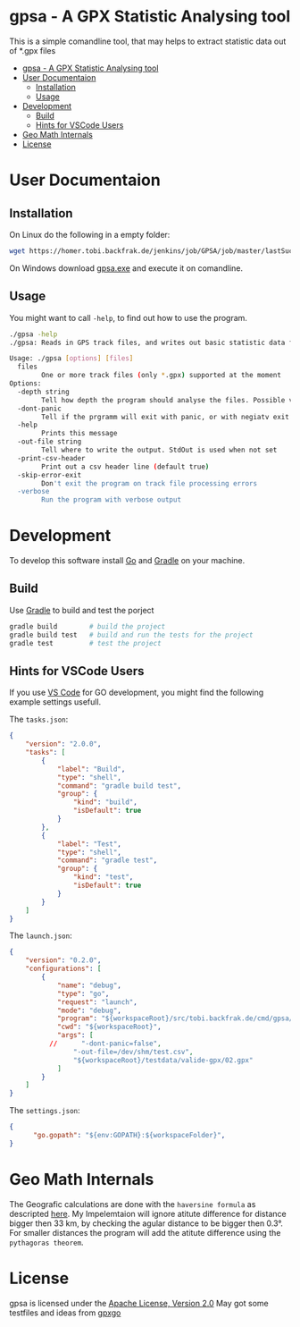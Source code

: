 # gpsa - A GPX Statistic Analysing tool
This is a simple comandline tool, that may helps to extract statistic data out of *.gpx files
- [gpsa - A GPX Statistic Analysing tool](#gpsa---a-gpx-statistic-analysing-tool)
- [User Documentaion](#user-documentaion)
  - [Installation](#installation)
  - [Usage](#usage)
- [Development](#development)
  - [Build](#build)
  - [Hints for VSCode Users](#hints-for-vscode-users)
- [Geo Math Internals](#geo-math-internals)
- [License](#license)
# User Documentaion

## Installation
On Linux do the following in a empty folder:
```sh
wget https://homer.tobi.backfrak.de/jenkins/job/GPSA/job/master/lastSuccessfulBuild/artifact/bin/gpsa && chmod 770 ./gpsa

```

On Windows download [gpsa.exe](https://homer.tobi.backfrak.de/jenkins/job/GPSA/job/master/lastSuccessfulBuild/artifact/bin/gpsa.exe) and execute it on comandline.

## Usage
You might want to call ```-help```, to find out how to use the program.

```sh
./gpsa -help                                                     
./gpsa: Reads in GPS track files, and writes out basic statistic data found in the track as *.csv

Usage: ./gpsa [options] [files]
  files
        One or more track files (only *.gpx) supported at the moment
Options:
  -depth string
        Tell how depth the program should analyse the files. Possible values are [segment file track ] (default "track")
  -dont-panic
        Tell if the prgramm will exit with panic, or with negiatv exit code in error cases (default true)
  -help
        Prints this message
  -out-file string
        Tell where to write the output. StdOut is used when not set
  -print-csv-header
        Print out a csv header line (default true)
  -skip-error-exit
        Don't exit the program on track file processing errors
  -verbose
        Run the program with verbose output
```

# Development
To develop this software install [Go](https://golang.org/) and [Gradle](https://gradle.org/) on your machine. 

## Build
Use [Gradle](https://gradle.org/) to build and test the porject

```sh
gradle build        # build the project
gradle build test   # build and run the tests for the project
gradle test         # test the project
```

## Hints for VSCode Users
If you use [VS Code](https://code.visualstudio.com/) for GO development, you might find the following example settings usefull.

The ```tasks.json```:
```json
{
    "version": "2.0.0",
    "tasks": [
        {
            "label": "Build",
            "type": "shell",
            "command": "gradle build test",
            "group": {
                "kind": "build",
                "isDefault": true
            }
        },
        {
            "label": "Test",
            "type": "shell",
            "command": "gradle test",
            "group": {
                "kind": "test",
                "isDefault": true
            }
        }
    ]
} 
```

The ```launch.json```:
```json
{
    "version": "0.2.0",
    "configurations": [
        {
            "name": "debug",
            "type": "go",
            "request": "launch",
            "mode": "debug",
            "program": "${workspaceRoot}/src/tobi.backfrak.de/cmd/gpsa/main.go",
            "cwd": "${workspaceRoot}",
            "args": [
          //      "-dont-panic=false",
                "-out-file=/dev/shm/test.csv",
                "${workspaceRoot}/testdata/valide-gpx/02.gpx"
            ]
        }
    ]
}
```

The ```settings.json```:
```json
{
      "go.gopath": "${env:GOPATH}:${workspaceFolder}",
}
```

# Geo Math Internals 
The Geografic calculations are done with the  ```haversine formula```  as descripted [here](http://www.movable-type.co.uk/scripts/latlong.html). My Impelemtaion will ignore atitute difference for distance bigger then 33 km, by checking the agular distance to be bigger then 0.3°. For smaller distances the program will add the atitute difference using the ```pythagoras theorem```.

# License

gpsa is licensed under the [Apache License, Version 2.0](http://www.apache.org/licenses/LICENSE-2.0)
May got some testfiles and ideas from [gpxgo](https://github.com/tkrajina/gpxgo/tree/master/test_files)


